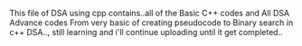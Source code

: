 This file of DSA using cpp contains..all of the Basic C++ codes and All DSA Advance codes
From very basic of creating pseudocode to Binary search in c++ DSA.., still learning
and i'll continue uploading until it get completed..
